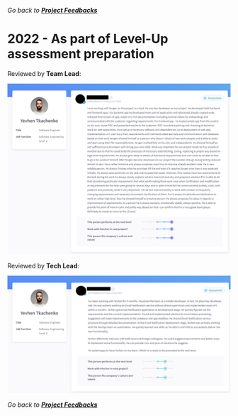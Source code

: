 *Go back to [**Project Feedbacks**](../../../README.md#project-feedbacks)*

# 2022 - As part of Level-Up assessment preparation

Reviewed by **Team Lead**:

![picture](../../pictures/feedbacks/2022-Jul-EPAM-Level-Up-Feedback-from-TeamLead.PNG)

Reviewed by **Tech Lead**:

![picture](../../pictures/feedbacks/2022-Jun-EPAM-Level-Up-Feedback-from-TechLead.PNG)

*Go back to [**Project Feedbacks**](../../../README.md#project-feedbacks)*